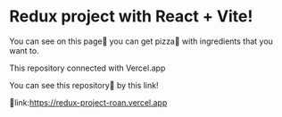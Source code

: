 # Redux project with React + Vite!

You can see on this page📗 you can get pizza🍕 with ingredients that you want to.

This repository connected with Vercel.app 

You can see this repository📗 by this link!

🔗link:https://redux-project-roan.vercel.app

 
